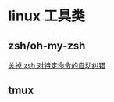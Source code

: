 # linux 工具类
## zsh/oh-my-zsh
[关掉 zsh 对特定命令的自动纠错](http://ror.logdown.com/posts/2013/11/29/turn-off-the-zsh-command-specific-automatic-error-correction)

## tmux
